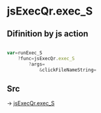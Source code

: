 # jsExecQr.exec_S

## Difinition by js action

```js.js

var=runExec_S
	?func=jsExecQr.exec_S
		?args=
			&clickFileNameString=
```

## Src

-> [jsExecQr.exec_S](https://github.com/puutaro/CommandClick/blob/master/app/src/main/java/com/puutaro/commandclick/fragment_lib/terminal_fragment/js_interface/qr/JsExecQr.kt#L25)


